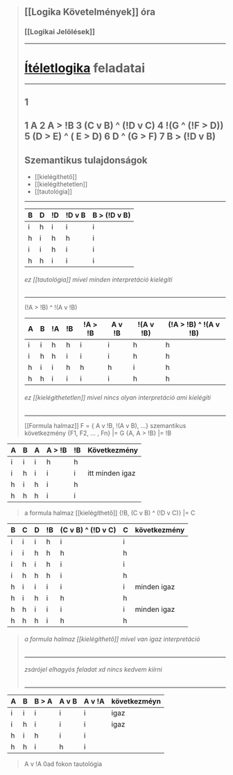 > ## \[[Logika Követelmények]\] óra
>
> ### \[[Logikai Jelölések]\]
>
> ______________________________________________________________________
>
> # [Ítéletlogika](https://canvas.elte.hu/courses/47740/files/folder/Gyakorlat) feladatai
>
> ______________________________________________________________________
>
> ## 1
>
> ## 1 A 2 A > !B 3 (C v B) ^ (!D v C) 4 !(G ^ (!F > D)) 5 (D > E) ^ ( E > D) 6 D ^ (G > F) 7 B > (!D v B)
>
> ## Szemantikus tulajdonságok
>
> - \[[kielégíthető]\]
> - \[[kielégíthetetlen]\]
> - \[[tautológia]\]
>
> ______________________________________________________________________
>
> | B | D | !D | !D v B | B > (!D v B) |
> | --- | --- | --- | ------ | ------------ |
> | i | h | i | i | i |
> | h | i | h | h | i |
> | i | i | h | i | i |
> | h | h | i | i | i |
>
> ###### ez \[[tautológia]\] mivel minden interpretáció kielégíti
>
> ______________________________________________________________________
>
> (!A > !B) ^ !(A v !B)
>
> | A | B | !A | !B | !A > !B | A v !B | !(A v !B) | (!A > !B) ^ !(A v !B) |
> | --- | --- | --- | --- | ------- | ------ | --------- | --------------------- |
> | i | i | h | h | i | i | h | h |
> | i | h | h | i | i | i | h | h |
> | h | i | i | h | h | h | i | h |
> | h | h | i | i | i | i | h | h |
>
> ###### ez \[[kielégíthetetlen]\] mivel nincs olyan interpretáció ami kielégíti
>
> ______________________________________________________________________
>
> \[[Formula halmaz]\]
> F = { A v !B, !(A v B), ...}
> szemantikus következmény
> {F1, F2, ... , Fn} |= G
> {A, A > !B} |= !B

| A | B | A | A > !B | !B | Következmény |
| --- | --- | --- | ------ | --- | --------------- |
| i | i | i | h | h | |
| i | h | i | i | i | itt minden igaz |
| h | i | h | i | h | |
| h | h | h | i | i | |

> a formula halmaz \[[kielégíthető]\]
> {!B, (C v B) ^ (!D v C)} |= C

| B | C | D | !B | (C v B) ^ (!D v C) | C | következmény |
| --- | --- | --- | --- | ------------------ | --- | ------------ |
| i | i | i | h | i | i | |
| i | i | h | h | h | h | |
| i | h | i | h | i | i | |
| i | h | h | h | i | h | |
| h | i | i | i | i | i | minden igaz |
| h | i | h | i | h | h | |
| h | h | i | i | i | i | minden igaz |
| h | h | h | i | h | h | |

> ###### a formula halmaz \[[kielégíthető]\] mivel van igaz interpretáció
>
> ______________________________________________________________________
>
> ###### *zsárójel elhagyós feladat xd nincs kedvem kiírni*
>
> ______________________________________________________________________

| A | B | B > A | A v B | A v !A | következméyn |
| --- | --- | ----- | ----- | ------ | ------------ |
| i | i | i | i | i | igaz |
| i | h | i | i | i | igaz |
| h | i | h | i | i | |
| h | h | i | h | i | |

> A v !A 0ad fokon tautológia

